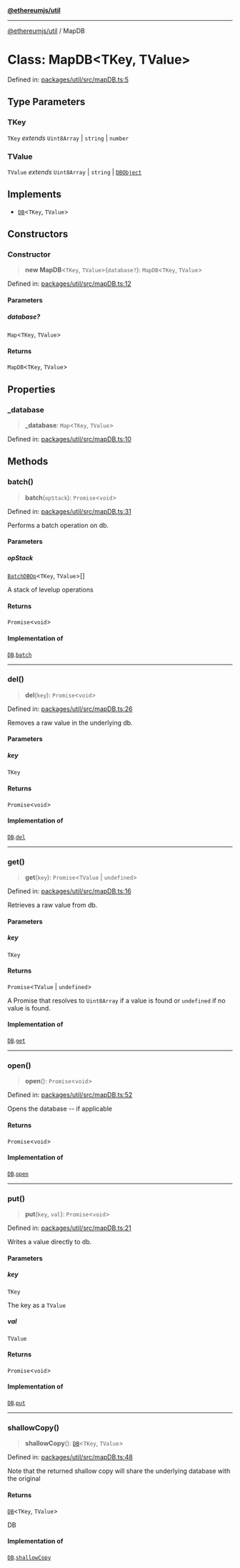 [**@ethereumjs/util**](../README.md)

***

[@ethereumjs/util](../README.md) / MapDB

# Class: MapDB\<TKey, TValue\>

Defined in: [packages/util/src/mapDB.ts:5](https://github.com/ethereumjs/ethereumjs-monorepo/blob/master/packages/util/src/mapDB.ts#L5)

## Type Parameters

### TKey

`TKey` *extends* `Uint8Array` \| `string` \| `number`

### TValue

`TValue` *extends* `Uint8Array` \| `string` \| [`DBObject`](../type-aliases/DBObject.md)

## Implements

- [`DB`](../interfaces/DB.md)\<`TKey`, `TValue`\>

## Constructors

### Constructor

> **new MapDB**\<`TKey`, `TValue`\>(`database?`): `MapDB`\<`TKey`, `TValue`\>

Defined in: [packages/util/src/mapDB.ts:12](https://github.com/ethereumjs/ethereumjs-monorepo/blob/master/packages/util/src/mapDB.ts#L12)

#### Parameters

##### database?

`Map`\<`TKey`, `TValue`\>

#### Returns

`MapDB`\<`TKey`, `TValue`\>

## Properties

### \_database

> **\_database**: `Map`\<`TKey`, `TValue`\>

Defined in: [packages/util/src/mapDB.ts:10](https://github.com/ethereumjs/ethereumjs-monorepo/blob/master/packages/util/src/mapDB.ts#L10)

## Methods

### batch()

> **batch**(`opStack`): `Promise`\<`void`\>

Defined in: [packages/util/src/mapDB.ts:31](https://github.com/ethereumjs/ethereumjs-monorepo/blob/master/packages/util/src/mapDB.ts#L31)

Performs a batch operation on db.

#### Parameters

##### opStack

[`BatchDBOp`](../type-aliases/BatchDBOp.md)\<`TKey`, `TValue`\>[]

A stack of levelup operations

#### Returns

`Promise`\<`void`\>

#### Implementation of

[`DB`](../interfaces/DB.md).[`batch`](../interfaces/DB.md#batch)

***

### del()

> **del**(`key`): `Promise`\<`void`\>

Defined in: [packages/util/src/mapDB.ts:26](https://github.com/ethereumjs/ethereumjs-monorepo/blob/master/packages/util/src/mapDB.ts#L26)

Removes a raw value in the underlying db.

#### Parameters

##### key

`TKey`

#### Returns

`Promise`\<`void`\>

#### Implementation of

[`DB`](../interfaces/DB.md).[`del`](../interfaces/DB.md#del)

***

### get()

> **get**(`key`): `Promise`\<`TValue` \| `undefined`\>

Defined in: [packages/util/src/mapDB.ts:16](https://github.com/ethereumjs/ethereumjs-monorepo/blob/master/packages/util/src/mapDB.ts#L16)

Retrieves a raw value from db.

#### Parameters

##### key

`TKey`

#### Returns

`Promise`\<`TValue` \| `undefined`\>

A Promise that resolves to `Uint8Array` if a value is found or `undefined` if no value is found.

#### Implementation of

[`DB`](../interfaces/DB.md).[`get`](../interfaces/DB.md#get)

***

### open()

> **open**(): `Promise`\<`void`\>

Defined in: [packages/util/src/mapDB.ts:52](https://github.com/ethereumjs/ethereumjs-monorepo/blob/master/packages/util/src/mapDB.ts#L52)

Opens the database -- if applicable

#### Returns

`Promise`\<`void`\>

#### Implementation of

[`DB`](../interfaces/DB.md).[`open`](../interfaces/DB.md#open)

***

### put()

> **put**(`key`, `val`): `Promise`\<`void`\>

Defined in: [packages/util/src/mapDB.ts:21](https://github.com/ethereumjs/ethereumjs-monorepo/blob/master/packages/util/src/mapDB.ts#L21)

Writes a value directly to db.

#### Parameters

##### key

`TKey`

The key as a `TValue`

##### val

`TValue`

#### Returns

`Promise`\<`void`\>

#### Implementation of

[`DB`](../interfaces/DB.md).[`put`](../interfaces/DB.md#put)

***

### shallowCopy()

> **shallowCopy**(): [`DB`](../interfaces/DB.md)\<`TKey`, `TValue`\>

Defined in: [packages/util/src/mapDB.ts:48](https://github.com/ethereumjs/ethereumjs-monorepo/blob/master/packages/util/src/mapDB.ts#L48)

Note that the returned shallow copy will share the underlying database with the original

#### Returns

[`DB`](../interfaces/DB.md)\<`TKey`, `TValue`\>

DB

#### Implementation of

[`DB`](../interfaces/DB.md).[`shallowCopy`](../interfaces/DB.md#shallowcopy)
